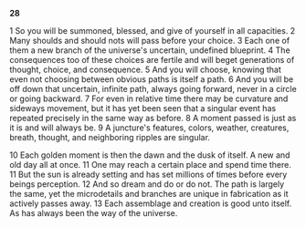 **28**  

1 So you will be summoned, blessed, and give of yourself in all capacities. 2 Many shoulds and should nots will pass before your choice. 3 Each one of them a new branch of the universe's uncertain, undefined blueprint. 4 The consequences too of these choices are fertile and will beget generations of thought, choice, and consequence. 5 And you will choose, knowing that even not choosing between obvious paths is itself a path. 6 And you will be off down that uncertain, infinite path, always going forward, never in a circle or going backward. 7 For even in relative time there may be curvature and sideways movement, but it has yet been seen that a singular event has repeated precisely in the same way as before. 8 A moment passed is just as it is and will always be. 9 A juncture's features, colors, weather, creatures, breath, thought, and neighboring ripples are singular.  

10 Each golden moment is then the dawn and the dusk of itself. A new and old day all at once. 11 One may reach a certain place and spend time there. 11 But the sun is already setting and has set millions of times before every beings perception. 12 And so dream and do or do not. The path is largely the same, yet the microdetails and branches are unique in fabrication as it actively passes away. 13 Each assemblage and creation is good unto itself. As has always been the way of the universe.
